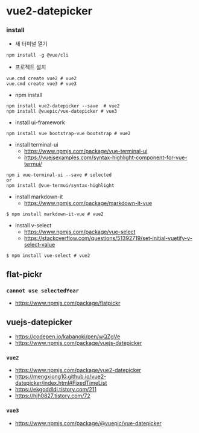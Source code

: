 # vue2-datepicker

### install

- 새 터미널 열기
```shell
npm install -g @vue/cli 
```
- 프로젝트 설치
```shell
vue.cmd create vue2 # vue2
vue.cmd create vue3 # vue3
```
- npm install
```shell
npm install vue2-datepicker --save  # vue2
npm install @vuepic/vue-datepicker # vue3
```
- install ui-framework
```shell
npm install vue bootstrap-vue bootstrap # vue2
```

- install terminal-ui
  - https://www.npmjs.com/package/vue-terminal-ui
  - https://vuejsexamples.com/syntax-highlight-component-for-vue-termui/
```shell
npm i vue-terminal-ui --save # selected
or
npm install @vue-termui/syntax-highlight
```

- install markdown-it
  - https://www.npmjs.com/package/markdown-it-vue
```shell
$ npm install markdown-it-vue # vue2
```

- install v-select
  - https://www.npmjs.com/package/vue-select
  - https://stackoverflow.com/questions/51392719/set-initial-vuetify-v-select-value
```shell
$ npm install vue-select # vue2
```

## flat-pickr
### `cannot use selectedYear`
- https://www.npmjs.com/package/flatpickr

## vuejs-datepicker
- https://codepen.io/kabanoki/pen/wQZgVe
- https://www.npmjs.com/package/vuejs-datepicker   
### `vue2`
- https://www.npmjs.com/package/vue2-datepicker
- https://mengxiong10.github.io/vue2-datepicker/index.html#FixedTimeList
- https://ekgoddldi.tistory.com/211   
- https://hjh0827.tistory.com/72   
### `vue3`
- https://www.npmjs.com/package/@vuepic/vue-datepicker
